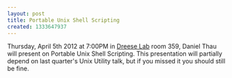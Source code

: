 ```yaml
---
layout: post
title: Portable Unix Shell Scripting
created: 1333647937
---
```

Thursday, April 5th 2012 at 7:00PM in [Dreese Lab](http://www.osu.edu/map/building.php?building=279) room 359, Daniel Thau will present on Portable Unix Shell Scripting. This presentation will partially depend on last quarter's Unix Utility talk, but if you missed it you should still be fine.

